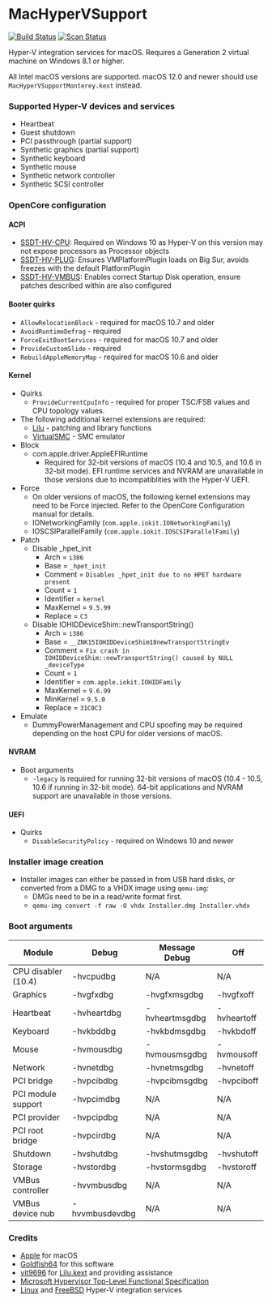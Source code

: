 MacHyperVSupport
================

[![Build Status](https://github.com/acidanthera/MacHyperVSupport/workflows/CI/badge.svg?branch=master)](https://github.com/acidanthera/MacHyperVSupport/actions) [![Scan Status](https://scan.coverity.com/projects/23212/badge.svg?flat=1)](https://scan.coverity.com/projects/23212)

Hyper-V integration services for macOS. Requires a Generation 2 virtual machine on Windows 8.1 or higher.

All Intel macOS versions are supported. macOS 12.0 and newer should use `MacHyperVSupportMonterey.kext` instead.

### Supported Hyper-V devices and services
- Heartbeat
- Guest shutdown
- PCI passthrough (partial support)
- Synthetic graphics (partial support)
- Synthetic keyboard
- Synthetic mouse
- Synthetic network controller
- Synthetic SCSI controller

### OpenCore configuration
#### ACPI
- [SSDT-HV-CPU](https://github.com/acidanthera/OpenCorePkg/blob/master/Docs/AcpiSamples/Source/SSDT-HV-CPU.dsl): Required on Windows 10 as Hyper-V on this version may not expose processors as Processor objects
- [SSDT-HV-PLUG](https://github.com/acidanthera/OpenCorePkg/blob/master/Docs/AcpiSamples/Source/SSDT-HV-PLUG.dsl): Ensures VMPlatformPlugin loads on Big Sur, avoids freezes with the default PlatformPlugin
- [SSDT-HV-VMBUS](https://github.com/acidanthera/OpenCorePkg/blob/master/Docs/AcpiSamples/Source/SSDT-HV-VMBUS.dsl): Enables correct Startup Disk operation, ensure patches described within are also configured

#### Booter quirks
- `AllowRelocationBlock` - required for macOS 10.7 and older
- `AvoidRuntimeDefrag` - required
- `ForceExitBootServices` - required for macOS 10.7 and older
- `ProvideCustomSlide` - required
- `RebuildAppleMemoryMap` - required for macOS 10.6 and older

#### Kernel
- Quirks
  - `ProvideCurrentCpuInfo` - required for proper TSC/FSB values and CPU topology values.
- The following additional kernel extensions are required:
  - [Lilu](https://github.com/acidanthera/Lilu) - patching and library functions
  - [VirtualSMC](https://github.com/acidanthera/VirtualSMC) - SMC emulator
- Block
  - com.apple.driver.AppleEFIRuntime
    - Required for 32-bit versions of macOS (10.4 and 10.5, and 10.6 in 32-bit mode). EFI runtime services and NVRAM are unavailable in those versions due to incompatiblities with the Hyper-V UEFI.
- Force
  - On older versions of macOS, the following kernel extensions may need to be Force injected. Refer to the OpenCore Configuration manual for details.
  - IONetworkingFamily (`com.apple.iokit.IONetworkingFamily`)
  - IOSCSIParallelFamily (`com.apple.iokit.IOSCSIParallelFamily`)
- Patch
  - Disable _hpet_init
    - Arch = `i386`
    - Base = `_hpet_init`
    - Comment = `Disables _hpet_init due to no HPET hardware present`
    - Count = `1`
    - Identifier = `kernel`
    - MaxKernel = `9.5.99`
    - Replace = `C3`
  - Disable IOHIDDeviceShim::newTransportString()
    - Arch = `i386`
    - Base = `__ZNK15IOHIDDeviceShim18newTransportStringEv`
    - Comment = `Fix crash in IOHIDDeviceShim::newTransportString() caused by NULL _deviceType`
    - Count = `1`
    - Identifier = `com.apple.iokit.IOHIDFamily`
    - MaxKernel = `9.6.99`
    - MinKernel = `9.5.0`
    - Replace = `31C0C3`
- Emulate
  - DummyPowerManagement and CPU spoofing may be required depending on the host CPU for older versions of macOS.

#### NVRAM
- Boot arguments
  - `-legacy` is required for running 32-bit versions of macOS (10.4 - 10.5, 10.6 if running in 32-bit mode). 64-bit applications and NVRAM support are unavailable in those versions.

#### UEFI
- Quirks
  - `DisableSecurityPolicy` - required on Windows 10 and newer

### Installer image creation
- Installer images can either be passed in from USB hard disks, or converted from a DMG to a VHDX image using `qemu-img`:
  - DMGs need to be in a read/write format first.
  - `qemu-img convert -f raw -O vhdx Installer.dmg Installer.vhdx`

### Boot arguments
| Module              | Debug            | Message Debug     | Off               |
|---------------------|------------------|-------------------|-------------------|
| CPU disabler (10.4) | -hvcpudbg        | N/A               | N/A               |
| Graphics            | -hvgfxdbg        | -hvgfxmsgdbg      | -hvgfxoff         |
| Heartbeat           | -hvheartdbg      | -hvheartmsgdbg    | -hvheartoff       |
| Keyboard            | -hvkbddbg        | -hvkbdmsgdbg      | -hvkbdoff         |
| Mouse               | -hvmousdbg       | -hvmousmsgdbg     | -hvmousoff        |
| Network             | -hvnetdbg        | -hvnetmsgdbg      | -hvnetoff         |
| PCI bridge          | -hvpcibdbg       | -hvpcibmsgdbg     | -hvpciboff        |
| PCI module support  | -hvpcimdbg       | N/A               | N/A               |
| PCI provider        | -hvpcipdbg       | N/A               | N/A               |
| PCI root bridge     | -hvpcirdbg       | N/A               | N/A               |
| Shutdown            | -hvshutdbg       | -hvshutmsgdbg     | -hvshutoff        |
| Storage             | -hvstordbg       | -hvstormsgdbg     | -hvstoroff        |
| VMBus controller    | -hvvmbusdbg      | N/A               | N/A               |
| VMBus device nub    | -hvvmbusdevdbg   | N/A               | N/A               |

### Credits
- [Apple](https://www.apple.com) for macOS
- [Goldfish64](https://github.com/Goldfish64) for this software
- [vit9696](https://github.com/vit9696) for [Lilu.kext](https://github.com/vit9696/Lilu) and providing assistance
- [Microsoft Hypervisor Top-Level Functional Specification](https://docs.microsoft.com/en-us/virtualization/hyper-v-on-windows/reference/tlfs)
- [Linux](https://github.com/torvalds/linux/tree/master/drivers/hv) and [FreeBSD](https://github.com/freebsd/freebsd-src/tree/main/sys/dev/hyperv) Hyper-V integration services
